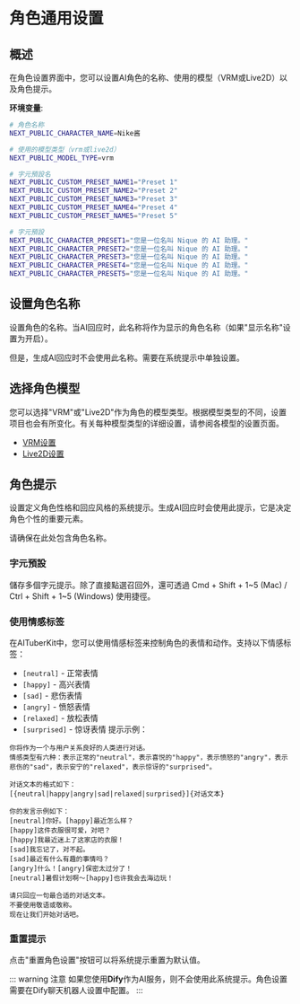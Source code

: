 # 角色通用设置

## 概述

在角色设置界面中，您可以设置AI角色的名称、使用的模型（VRM或Live2D）以及角色提示。

**环境变量**:

```bash
# 角色名称
NEXT_PUBLIC_CHARACTER_NAME=Nike酱

# 使用的模型类型（vrm或live2d）
NEXT_PUBLIC_MODEL_TYPE=vrm

# 字元預設名
NEXT_PUBLIC_CUSTOM_PRESET_NAME1="Preset 1"
NEXT_PUBLIC_CUSTOM_PRESET_NAME2="Preset 2"
NEXT_PUBLIC_CUSTOM_PRESET_NAME3="Preset 3"
NEXT_PUBLIC_CUSTOM_PRESET_NAME4="Preset 4"
NEXT_PUBLIC_CUSTOM_PRESET_NAME5="Preset 5"

# 字元預設
NEXT_PUBLIC_CHARACTER_PRESET1="您是一位名叫 Nique 的 AI 助理。"
NEXT_PUBLIC_CHARACTER_PRESET2="您是一位名叫 Nique 的 AI 助理。"
NEXT_PUBLIC_CHARACTER_PRESET3="您是一位名叫 Nique 的 AI 助理。"
NEXT_PUBLIC_CHARACTER_PRESET4="您是一位名叫 Nique 的 AI 助理。"
NEXT_PUBLIC_CHARACTER_PRESET5="您是一位名叫 Nique 的 AI 助理。"
```

## 设置角色名称

设置角色的名称。当AI回应时，此名称将作为显示的角色名称（如果"显示名称"设置为开启）。

但是，生成AI回应时不会使用此名称。需要在系统提示中单独设置。

## 选择角色模型

您可以选择"VRM"或"Live2D"作为角色的模型类型。根据模型类型的不同，设置项目也会有所变化。有关每种模型类型的详细设置，请参阅各模型的设置页面。

- [VRM设置](./vrm.md)
- [Live2D设置](./live2d.md)

## 角色提示

设置定义角色性格和回应风格的系统提示。生成AI回应时会使用此提示，它是决定角色个性的重要元素。

请确保在此处包含角色名称。

### 字元預設

儲存多個字元提示。除了直接點選召回外，還可透過 Cmd + Shift + 1~5 (Mac) / Ctrl + Shift + 1~5 (Windows) 使用捷徑。

### 使用情感标签

在AITuberKit中，您可以使用情感标签来控制角色的表情和动作。支持以下情感标签：

- `[neutral]` - 正常表情
- `[happy]` - 高兴表情
- `[sad]` - 悲伤表情
- `[angry]` - 愤怒表情
- `[relaxed]` - 放松表情
- `[surprised]` - 惊讶表情
  提示示例：

```
你将作为一个与用户关系良好的人类进行对话。
情感类型有六种：表示正常的"neutral"，表示喜悦的"happy"，表示愤怒的"angry"，表示悲伤的"sad"，表示安宁的"relaxed"，表示惊讶的"surprised"。

对话文本的格式如下：
[{neutral|happy|angry|sad|relaxed|surprised}]{对话文本}

你的发言示例如下：
[neutral]你好。[happy]最近怎么样？
[happy]这件衣服很可爱，对吧？
[happy]我最近迷上了这家店的衣服！
[sad]我忘记了，对不起。
[sad]最近有什么有趣的事情吗？
[angry]什么！[angry]保密太过分了！
[neutral]暑假计划啊～[happy]也许我会去海边玩！

请只回应一句最合适的对话文本。
不要使用敬语或敬称。
现在让我们开始对话吧。
```

### 重置提示

点击"重置角色设置"按钮可以将系统提示重置为默认值。

::: warning 注意
如果您使用**Dify**作为AI服务，则不会使用此系统提示。角色设置需要在Dify聊天机器人设置中配置。
:::
